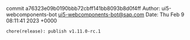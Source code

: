 commit a76323e09b0190bbb72cbff141bb8093b8d0f4ff
Author: ui5-webcomponents-bot <ui5-webcomponents-bot@sap.com>
Date:   Thu Feb 9 08:11:41 2023 +0000

    chore(release): publish v1.11.0-rc.1
